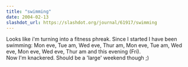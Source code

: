 ```yaml
---
title: "swimming"
date: 2004-02-13
slashdot_url: https://slashdot.org/journal/61917/swimming
---
```


<p>Looks like i'm turning into a fitness phreak. Since I started I have been swimming: Mon eve, Tue am, Wed eve, Thur am, Mon eve, Tue am, Wed eve, Mon eve, Wed eve, Thur am and this evening (Fri).<br>Now I'm knackered. Should be a 'large' weekend though<nobr> </nobr>;)</p>

